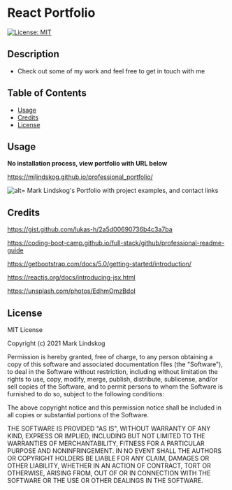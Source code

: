 # React Portfolio

[![License: MIT](https://img.shields.io/badge/License-MIT-yellow.svg)](https://opensource.org/licenses/MIT)

## Description

- Check out some of my work and feel free to get in touch with me

## Table of Contents

- [Usage](#usage)
- [Credits](#credits)
- [License](#license)

## Usage

**No installation process, view portfolio with URL below**

https://mjlindskog.github.io/professional_portfolio/

![alt= Mark Lindskog's Portfolio with project examples, and contact links](./img/react_portfolio.png)

## Credits

https://gist.github.com/lukas-h/2a5d00690736b4c3a7ba

https://coding-boot-camp.github.io/full-stack/github/professional-readme-guide

https://getbootstrap.com/docs/5.0/getting-started/introduction/

https://reactjs.org/docs/introducing-jsx.html

https://unsplash.com/photos/EdhmOmzBdoI

## License

MIT License

Copyright (c) 2021 Mark Lindskog

Permission is hereby granted, free of charge, to any person obtaining a copy
of this software and associated documentation files (the "Software"), to deal
in the Software without restriction, including without limitation the rights
to use, copy, modify, merge, publish, distribute, sublicense, and/or sell
copies of the Software, and to permit persons to whom the Software is
furnished to do so, subject to the following conditions:

The above copyright notice and this permission notice shall be included in all
copies or substantial portions of the Software.

THE SOFTWARE IS PROVIDED "AS IS", WITHOUT WARRANTY OF ANY KIND, EXPRESS OR
IMPLIED, INCLUDING BUT NOT LIMITED TO THE WARRANTIES OF MERCHANTABILITY,
FITNESS FOR A PARTICULAR PURPOSE AND NONINFRINGEMENT. IN NO EVENT SHALL THE
AUTHORS OR COPYRIGHT HOLDERS BE LIABLE FOR ANY CLAIM, DAMAGES OR OTHER
LIABILITY, WHETHER IN AN ACTION OF CONTRACT, TORT OR OTHERWISE, ARISING FROM,
OUT OF OR IN CONNECTION WITH THE SOFTWARE OR THE USE OR OTHER DEALINGS IN THE
SOFTWARE.
